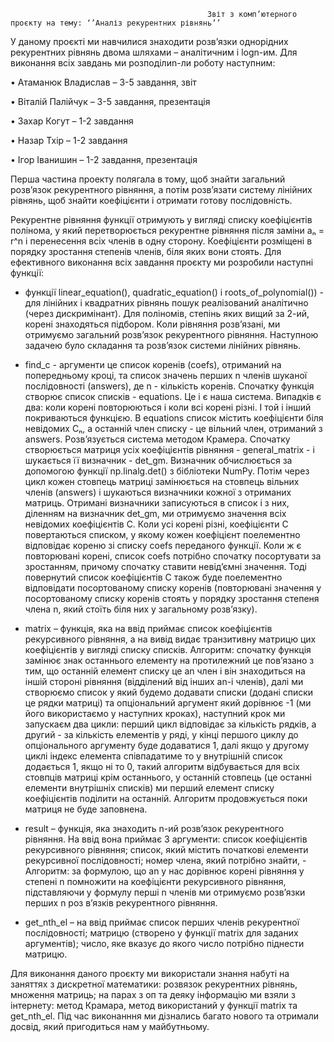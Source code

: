                                                 Звіт з комп’ютерного проєкту на тему: ‘’Аналіз рекурентних рівнянь’’

 У даному проєкті ми навчилися знаходити розв’язки однорідних рекурентних рівнянь двома шляхами – аналітичним і logn-им.   Для виконання всіх завдань ми розподілиn-ли роботу наступним:

•	Атаманюк Владислав – 3-5 завдання, звіт

•	Віталій Палійчук – 3-5 завдання, презентація

•	Захар Когут – 1-2 завдання

•	Назар Тхір – 1-2 завдання

•	Ігор Іванишин – 1-2 завдання, презентація

 Перша частина проекту полягала в тому, щоб знайти загальний розв’язок рекурентного рівняння, а потім розв’язати систему лінійних рівнянь, щоб знайти коефіцієнти і отримати готову послідовність.

 Рекурентне рівняння функції отримують у вигляді списку коефіцієнтів полінома, у який перетворюється рекурентне рівняння після заміни аₙ = r^n і перенесення всіх членів в одну сторону. Коефіцієнти розміщені в порядку зростання степенів членів, біля яких вони стоять.
Для ефективного виконання всіх завдання проєкту ми розробили наступні функції:

- функції linear_equation(), quadratic_equation() і roots_of_polynomial()) - для лінійних і квадратних рівнянь пошук реалізований аналітично (через дискримінант). Для поліномів, степінь яких вищий за 2-ий, корені знаходяться підбором. Коли рівняння розв’язані, ми отримуємо загальний розв’язок рекурентного рівняння. Наступною задачею було складання та розв’язок системи лінійних рівнянь.

- find_c - аргументи це список коренів (coefs), отриманий на попередньому кроці, та список значень перших n членів шуканої послідовності (answers), де n - кількість коренів. Спочатку функція створює список списків - equations. Це і є наша система. Випадків є два: коли корені повторюються і коли всі корені різні. І той і інший покриваються функцією. В equations список містить коефіцієнти біля невідомих Cₙ, а останній член списку - це вільний член, отриманий з answers. Розв’язується система методом Крамера. Спочатку створюється матриця усіх коефіцієнтів рівняння - general_matrix - і шукається її визначник - det_gm. Визначник обчислюється за допомогою функції np.linalg.det() з бібліотеки NumPy. Потім через цикл кожен стовпець матриці замінюється на стовпець вільних членів (answers) і шукаються визначники кожної з отриманих матриць. Отримані визначники записуються в список і з них, діленням на визначник det_gm, ми отримуємо значення всіх невідомих коефіцієнтів С. Коли усі корені різні, коефіцієнти С повертаються списком, у якому кожен коефіцієнт поелементно відповідає кореню зі списку coefs переданого функції. Коли ж є повторювані корені, список coefs потрібно спочатку посортувати за зростанням, причому спочатку ставити невід’ємні значення. Тоді повернутий список коефіцієнтів С також буде поелементно відповідати посортованому списку коренів (повторювані значення у посортованому списку коренів стоять у порядку зростання степеня члена n, який стоїть біля них у загальному розв’язку).

-  matrix – функція, яка на ввід приймає список коефіцієнтів рекурсивного рівняння, а на вивід видає транзитивну матрицю цих коефіцієнтів у вигляді списку списків. Алгоритм: спочатку функція замінює знак останнього елементу на протилежний це пов’язано з тим, що останній елемент списку це an член і він знаходиться на іншій стороні рівняння (відділений від інших an-i членів), далі ми створюємо список у який будемо додавати списки (додані списки це рядки матриці) та опціональний аргумент який дорівнює -1 (ми його використаємо у наступних кроках), наступний крок ми запускаєм два цикли: перший цикл відповідає за кількість рядків, а другий - за кількість елементів у ряді, у кінці першого циклу до опціонального аргументу буде додаватися 1, далі якщо у другому циклі індекс елемента співпадатиме то у внутрішній список додається 1, якщо ні то 0, такий алгоритм відбувається для всіх стовпців матриці крім останнього, у останній стовпець (це останні елементи внутрішніх списків) ми перший елемент списку коефіцієнтів поділити на останній. Алгоритм продовжується поки матриця не буде заповнена.

- result – функція, яка знаходить n-ий розв’язок рекурентного рівняння. На ввід вона приймає 3 аргументи:  список коефіцієнтів рекурсивного рівняння; список, який містить початкові елементи рекурсивної послідовності; номер члена, який потрібно знайти, -  Алгоритм: за формулою, що an у нас дорівнює корені рівняння у степені n помножити на коефіцієнти рекурсивного рівняння, підставляючи у формулу перші n членів ми отримуємо розв’язки перших n  роз в’язків рекурентного рівняння.

- get_nth_el – на ввід приймає список перших членів рекурентної послідовності; матрицю (створено у функції matrix для заданих аргументів); число, яке вказує до якого число потрібно піднести матрицю.

 Для виконання даного проєкту ми використали знання набуті на заняттях з дискретної математики: розвязок рекурентних рівнянь, множення матриць; на парах з оп та деяку інформацію ми взяли з інтернету: метод Крамара, метод використаний у функції matrix та get_nth_el. Під час виконанння ми дізнались багато нового та отримали досвід, який пригодиться нам у майбутньому.

